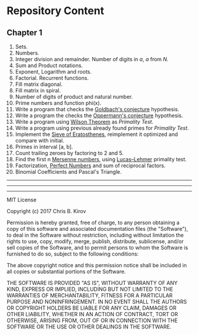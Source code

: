 <h1>Repository Content</h1>
 
<h2>Chapter 1</h2>

1. Sets.
2. Numbers.
3. Integer division and remainder. Number of digits in _a_, _a_ from _Ν_.
4. Sum and Product notations.
5. Exponent, Logarithm and roots.
6. Factorial. Recurrent functions.
7. Fill matrix diagonal. 
8. Fill matrix in spiral.
9. Number of digits of product and natural number.
10. Prime numbers and function phi(x).
11. Write a program that checks the [Goldbach's conjecture][1] hypothesis.
12. Write a program the checks the [Oppermann's conjecture][2] hypothesis.
13. Write a program using [Wilson Theorem][3] as _Primality Test_.
14. Write a program using previous already found primes for _Primality Test_.
15. Implement the [Sieve of Eratosthenes][4], reimplement it optimized and compare with initial.
16. Primes in interval [a, b].
17. Count trailing zeroes by factoring to 2 and 5.
18. Find the first n [Mersenne numbers][5], using [Lucas–Lehmer][6] primality test.
19. Factorization, [Perfect Numbers][7] and sum of reciprocal factors.
20. Binomial Coefficients and Pascal's Triangle.

---

[1]:https://en.wikipedia.org/wiki/Goldbach%27s_conjecture
[2]:https://en.wikipedia.org/wiki/Oppermann%27s_conjecture
[3]:https://en.wikipedia.org/wiki/Wilson%27s_theorem
[4]:https://en.wikipedia.org/wiki/Sieve_of_Eratosthenes
[5]:https://en.wikipedia.org/wiki/Mersenne_prime
[6]:https://en.wikipedia.org/wiki/Lucas%E2%80%93Lehmer_primality_test
[7]:https://en.wikipedia.org/wiki/Perfect_number


---

---


MIT License

Copyright (c) 2017 Chris B. Kirov

Permission is hereby granted, free of charge, to any person obtaining a copy
of this software and associated documentation files (the "Software"), to deal
in the Software without restriction, including without limitation the rights
to use, copy, modify, merge, publish, distribute, sublicense, and/or sell
copies of the Software, and to permit persons to whom the Software is
furnished to do so, subject to the following conditions:

The above copyright notice and this permission notice shall be included in all
copies or substantial portions of the Software.

THE SOFTWARE IS PROVIDED "AS IS", WITHOUT WARRANTY OF ANY KIND, EXPRESS OR
IMPLIED, INCLUDING BUT NOT LIMITED TO THE WARRANTIES OF MERCHANTABILITY,
FITNESS FOR A PARTICULAR PURPOSE AND NONINFRINGEMENT. IN NO EVENT SHALL THE
AUTHORS OR COPYRIGHT HOLDERS BE LIABLE FOR ANY CLAIM, DAMAGES OR OTHER
LIABILITY, WHETHER IN AN ACTION OF CONTRACT, TORT OR OTHERWISE, ARISING FROM,
OUT OF OR IN CONNECTION WITH THE SOFTWARE OR THE USE OR OTHER DEALINGS IN THE
SOFTWARE.
